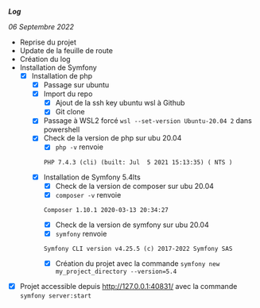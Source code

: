 ***Log***

*06 Septembre 2022*
- Reprise du projet
- Update de la feuille de route
- Création du log
- Installation de Symfony
    - [x] Installation de php
        - [x] Passage sur ubuntu
        - [x] Import du repo
            - [x] Ajout de la ssh key ubuntu wsl à Github
            - [x] Git clone
        - [x] Passage à WSL2 forcé ```wsl --set-version Ubuntu-20.04 2``` dans powershell
        - [x] Check de la version de php sur ubu 20.04
            - [x] ```php -v``` renvoie 
            ```
            PHP 7.4.3 (cli) (built: Jul  5 2021 15:13:35) ( NTS )
            ```
        - [x] Installation de Symfony 5.4lts
            - [x] Check de la version de composer sur ubu 20.04
            - [x] ```composer -v``` renvoie 
            ```
            Composer 1.10.1 2020-03-13 20:34:27
            ```
            - [x] Check de la version de symfony sur ubu 20.04
            - [x] ```symfony``` renvoie 
            ```
            Symfony CLI version v4.25.5 (c) 2017-2022 Symfony SAS
            ```
            - [x] Création du projet avec la commande ```symfony new my_project_directory --version=5.4```
- [x] Projet accessible depuis http://127.0.0.1:40831/ avec la commande ```symfony server:start```